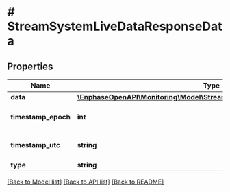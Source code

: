# # StreamSystemLiveDataResponseData

## Properties

Name | Type | Description | Notes
------------ | ------------- | ------------- | -------------
**data** | [**\EnphaseOpenAPI\Monitoring\Model\StreamSystemLiveDataResponseDataData**](StreamSystemLiveDataResponseDataData.md) |  | [optional]
**timestamp_epoch** | **int** | Timestamp in epoch format. | [optional]
**timestamp_utc** | **string** | Timestamp in UTC format. | [optional]
**type** | **string** | response | [optional]

[[Back to Model list]](../../README.md#models) [[Back to API list]](../../README.md#endpoints) [[Back to README]](../../README.md)
